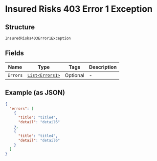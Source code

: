 
# Insured Risks 403 Error 1 Exception

## Structure

`InsuredRisks403Error1Exception`

## Fields

| Name | Type | Tags | Description |
|  --- | --- | --- | --- |
| `Errors` | [`List<Errors1>`](../../doc/models/errors-1.md) | Optional | - |

## Example (as JSON)

```json
{
  "errors": [
    {
      "title": "title4",
      "detail": "detail6"
    },
    {
      "title": "title4",
      "detail": "detail6"
    }
  ]
}
```

